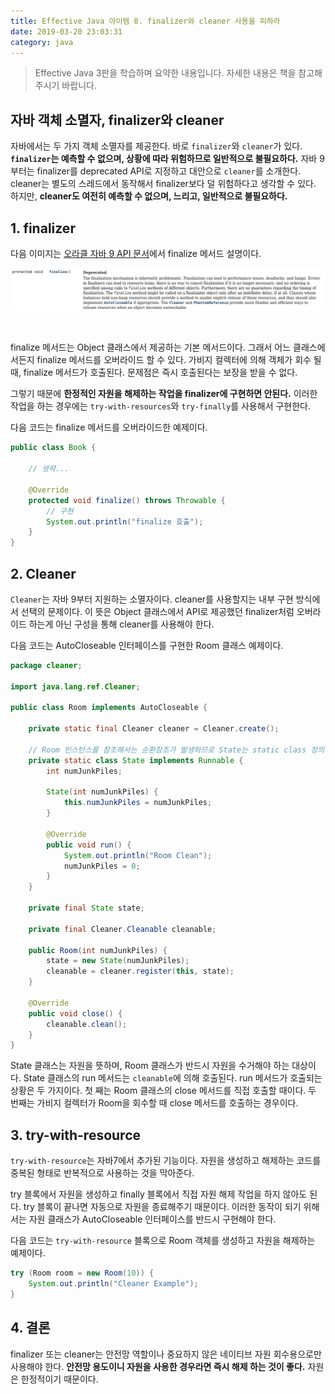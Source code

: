 ```yaml
---
title: Effective Java 아이템 8. finalizer와 cleaner 사용을 피하라
date: 2019-03-20 23:03:31
category: java
---
```


> Effective Java 3판을 학습하며 요약한 내용입니다. 자세한 내용은 책을 참고해주시기 바랍니다.

## 자바 객체 소멸자, finalizer와 cleaner

자바에서는 두 가지 객체 소멸자를 제공한다. 바로 ```finalizer```와 ```cleaner```가 있다. <b>```finalizer```는 예측할 수 없으며, 상황에 따라 위험하므로 일반적으로 불필요하다.</b> 자바 9부터는 finalizer를 deprecated API로 지정하고 대안으로 ```cleaner```를 소개한다. cleaner는 별도의 스레드에서 동작해서 finalizer보다 덜 위험하다고 생각할 수 있다. 하지만, <b>cleaner도 여전히 예측할 수 없으며, 느리고, 일반적으로 불필요하다.</b>

## 1. finalizer

 다음 이미지는 [오라클 자바 9 API 문서](https://docs.oracle.com/javase/9/docs/api/java/lang/Object.html)에서 finalize 메서드 설명이다.
 
![](./images/finalize-method.png)

<br/>

finalize 메서드는 Object 클래스에서 제공하는 기본 메서드이다. 그래서 어느 클래스에서든지 finalize 메서드를 오버라이드 할 수 있다. 가비지 컬렉터에 의해 객체가 회수 될 때, finalize 메서드가 호출된다. 문제점은 즉시 호출된다는 보장을 받을 수 없다.

그렇기 때문에 <b>한정적인 자원을 해제하는 작업을 finalizer에 구현하면 안된다.</b> 이러한 작업을 하는 경우에는 ```try-with-resources```와 ```try-finally```를 사용해서 구현한다.

다음 코드는 finalize 메서드를 오버라이드한 예제이다.

```java
public class Book {

    // 생략...

    @Override
    protected void finalize() throws Throwable {
        // 구현
        System.out.println("finalize 호출");
    }
}
```

## 2. Cleaner
```Cleaner```는 자바 9부터 지원하는 소멸자이다. cleaner를 사용할지는 내부 구현 방식에서 선택의 문제이다. 이 뜻은 Object 클래스에서 API로 제공했던 finalizer처럼 오버라이드 하는게 아닌 구성을 통해 cleaner를 사용해야 한다.

다음 코드는 AutoCloseable 인터페이스를 구현한 Room 클래스 예제이다. 

```java
package cleaner;

import java.lang.ref.Cleaner;

public class Room implements AutoCloseable {

    private static final Cleaner cleaner = Cleaner.create();

    // Room 인스턴스를 참조해서는 순환참조가 발생하므로 State는 static class 정의
    private static class State implements Runnable {
        int numJunkPiles;

        State(int numJunkPiles) {
            this.numJunkPiles = numJunkPiles;
        }

        @Override
        public void run() {
            System.out.println("Room Clean");
            numJunkPiles = 0;
        }
    }

    private final State state;

    private final Cleaner.Cleanable cleanable;

    public Room(int numJunkPiles) {
        state = new State(numJunkPiles);
        cleanable = cleaner.register(this, state);
    }

    @Override
    public void close() {
        cleanable.clean();
    }
}
```

State 클래스는 자원을 뜻하며, Room 클래스가 반드시 자원을 수거해야 하는 대상이다. State 클래스의 run 메서드는 ```cleanable```에 의해 호출된다. run 메서드가 호출되는 상황은 두 가지이다. 첫 째는 Room 클래스의 close 메서드를 직접 호출할 때이다. 두 번째는 가비지 컬렉터가 Room을 회수할 때 close 메서드를 호출하는 경우이다.

## 3. try-with-resource
```try-with-resource```는 자바7에서 추가된 기능이다. 자원을 생성하고 해제하는 코드를 중복된 형태로 반복적으로 사용하는 것을 막아준다.

try 블록에서 자원을 생성하고 finally 블록에서 직접 자원 해제 작업을 하지 않아도 된다. try 블록이 끝나면 자동으로 자원을 종료해주기 때문이다. 이러한 동작이 되기 위해서는 자원 클래스가 AutoCloseable 인터페이스를 반드시 구현해야 한다.

다음 코드는 ```try-with-resource``` 블록으로 Room 객체를 생성하고 자원을 해제하는 예제이다.

```java
try (Room room = new Room(10)) {
    System.out.println("Cleaner Example");
}
```

## 4. 결론
finalizer 또는 cleaner는 안전망 역할이나 중요하지 않은 네이티브 자원 회수용으로만 사용해야 한다. <b>안전망 용도이니 자원을 사용한 경우라면 즉시 해제 하는 것이 좋다.</b> 자원은 한정적이기 때문이다.
